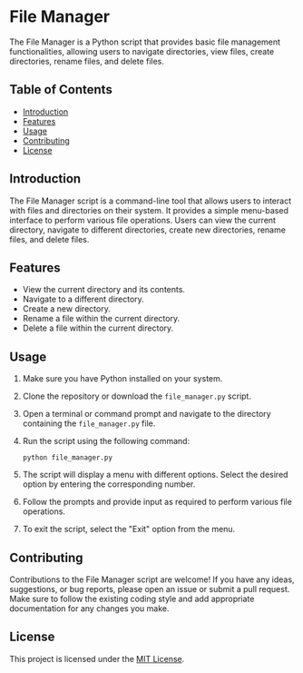 # File Manager

The File Manager is a Python script that provides basic file management functionalities, allowing users to navigate directories, view files, create directories, rename files, and delete files.

## Table of Contents

- [Introduction](#introduction)
- [Features](#features)
- [Usage](#usage)
- [Contributing](#contributing)
- [License](#license)

## Introduction

The File Manager script is a command-line tool that allows users to interact with files and directories on their system. It provides a simple menu-based interface to perform various file operations. Users can view the current directory, navigate to different directories, create new directories, rename files, and delete files.

## Features

- View the current directory and its contents.
- Navigate to a different directory.
- Create a new directory.
- Rename a file within the current directory.
- Delete a file within the current directory.

## Usage

1. Make sure you have Python installed on your system.
2. Clone the repository or download the `file_manager.py` script.
3. Open a terminal or command prompt and navigate to the directory containing the `file_manager.py` file.
4. Run the script using the following command:

   ```shell
   python file_manager.py
   ```

5. The script will display a menu with different options. Select the desired option by entering the corresponding number.
6. Follow the prompts and provide input as required to perform various file operations.
7. To exit the script, select the "Exit" option from the menu.

## Contributing

Contributions to the File Manager script are welcome! If you have any ideas, suggestions, or bug reports, please open an issue or submit a pull request. Make sure to follow the existing coding style and add appropriate documentation for any changes you make.

## License

This project is licensed under the [MIT License](LICENSE).

